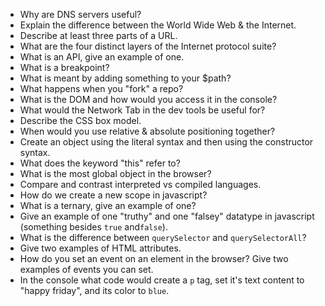 * Why are DNS servers useful?
* Explain the difference between the World Wide Web & the Internet.
* Describe at least three parts of a URL.
* What are the four distinct layers of the Internet protocol suite?
* What is an API, give an example of one.
* What is a breakpoint?
* What is meant by adding something to your $path?
* What happens when you "fork" a repo?
* What is the DOM and how would you access it in the console?
* What would the Network Tab in the dev tools be useful for?
* Describe the CSS box model.
* When would you use relative & absolute positioning together?
* Create an object using the literal syntax and then using the constructor syntax.
* What does the keyword "this" refer to?
* What is the most global object in the browser? 
* Compare and contrast interpreted vs compiled languages.
* How do we create a new scope in javascript?
* What is a ternary, give an example of one?
* Give an example of one "truthy" and one "falsey" datatype in javascript (something besides `true` and`false`).
* What is the difference between `querySelector` and `querySelectorAll`?
* Give two examples of HTML attributes.
* How do you set an event on an element in the browser? Give two examples of events you can set.
* In the console what code would create a `p` tag, set it's text content to "happy friday", and its color to `blue`.